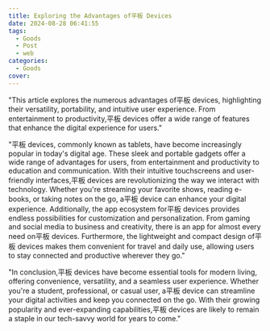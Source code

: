 ```yaml
---
title: Exploring the Advantages of平板 Devices
date: 2024-08-28 06:41:55
tags:
  - Goods
  - Post
  - web
categories:
  - Goods
cover: 
---
```


"This article explores the numerous advantages of平板 devices, highlighting their versatility, portability, and intuitive user experience. From entertainment to productivity,平板 devices offer a wide range of features that enhance the digital experience for users."

"平板 devices, commonly known as tablets, have become increasingly popular in today's digital age. These sleek and portable gadgets offer a wide range of advantages for users, from entertainment and productivity to education and communication. With their intuitive touchscreens and user-friendly interfaces,平板 devices are revolutionizing the way we interact with technology. Whether you're streaming your favorite shows, reading e-books, or taking notes on the go, a平板 device can enhance your digital experience. Additionally, the app ecosystem for平板 devices provides endless possibilities for customization and personalization. From gaming and social media to business and creativity, there is an app for almost every need on平板 devices. Furthermore, the lightweight and compact design of平板 devices makes them convenient for travel and daily use, allowing users to stay connected and productive wherever they go."

"In conclusion,平板 devices have become essential tools for modern living, offering convenience, versatility, and a seamless user experience. Whether you're a student, professional, or casual user, a平板 device can streamline your digital activities and keep you connected on the go. With their growing popularity and ever-expanding capabilities,平板 devices are likely to remain a staple in our tech-savvy world for years to come."
